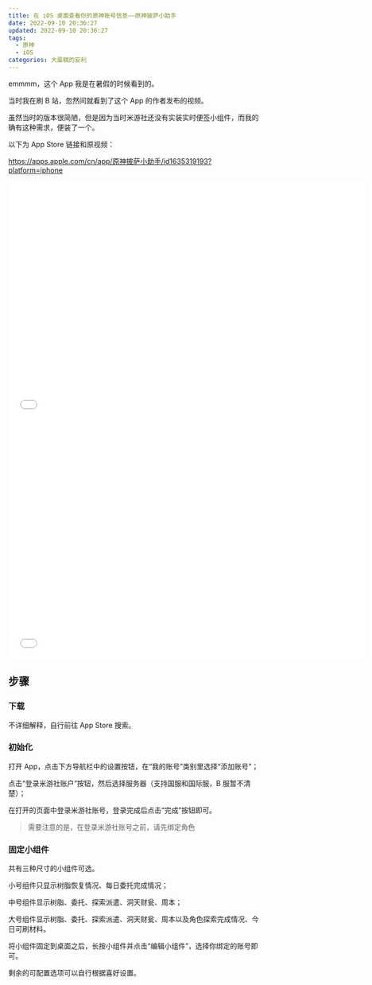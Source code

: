 ```yaml
---
title: 在 iOS 桌面查看你的原神账号信息——原神披萨小助手
date: 2022-09-10 20:36:27
updated: 2022-09-10 20:36:27
tags:
  - 原神
  - iOS
categories: 大蛋糕的安利
---
```

emmmm，这个 App 我是在暑假的时候看到的。

当时我在刷 B 站，忽然间就看到了这个 App 的作者发布的视频。

虽然当时的版本很简陋，但是因为当时米游社还没有实装实时便签小组件，而我的确有这种需求，便装了一个。

<!-- more -->

以下为 App Store 链接和原视频：

https://apps.apple.com/cn/app/原神披萨小助手/id1635319193?platform=iphone

<iframe src="//player.bilibili.com/player.html?aid=729042215&bvid=BV1sS4y1x7gj&cid=791864186&page=1" height="480" width="720" scrolling="no" border="0" frameborder="no" framespacing="0" allowfullscreen="true"> </iframe>

<iframe src="//player.bilibili.com/player.html?aid=515228692&bvid=BV1Lg411S7wa&cid=822732575&page=1" height="480" width="720" scrolling="no" border="0" frameborder="no" framespacing="0" allowfullscreen="true"> </iframe>

## 步骤

### 下载

不详细解释，自行前往 App Store 搜索。

### 初始化

打开 App，点击下方导航栏中的设置按钮，在“我的账号”类别里选择“添加账号”；

点击“登录米游社账户”按钮，然后选择服务器（支持国服和国际服，B 服暂不清楚）；

在打开的页面中登录米游社账号，登录完成后点击“完成”按钮即可。

<div class="warning">

> 需要注意的是，在登录米游社账号之前，请先绑定角色

</div>

### 固定小组件

共有三种尺寸的小组件可选。

小号组件只显示树脂恢复情况、每日委托完成情况；

中号组件显示树脂、委托、探索派遣、洞天财瓮、周本；

大号组件显示树脂、委托、探索派遣、洞天财瓮、周本以及角色探索完成情况、今日可刷材料。

将小组件固定到桌面之后，长按小组件并点击“编辑小组件”，选择你绑定的账号即可。

剩余的可配置选项可以自行根据喜好设置。